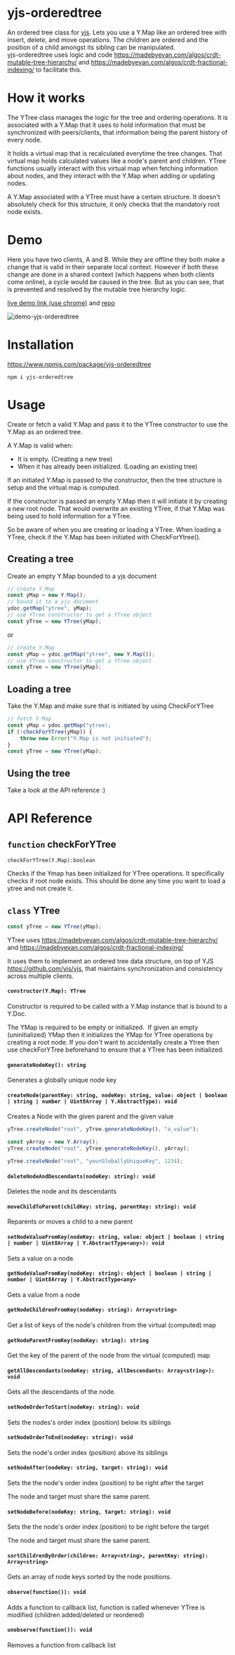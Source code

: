 # yjs-orderedtree

An ordered tree class for [yjs](https://github.com/yjs/yjs). Lets you use a Y.Map like an ordered tree with insert, delete, and move operations. The children are ordered and the position of a child amongst its sibling can be manipulated.  
yjs-orderedtree uses logic and code https://madebyevan.com/algos/crdt-mutable-tree-hierarchy/ and https://madebyevan.com/algos/crdt-fractional-indexing/ to facilitate this.

# How it works

The YTree class manages the logic for the tree and ordering operations. It is associated with a Y.Map that it uses to hold information that must be synchronized with peers/clients, that information being the parent history of every node.

It holds a virtual map that is recalculated everytime the tree changes. That virtual map holds calculated values like a node's parent and children. YTree functions usually interact with this virtual map when fetching information about nodes, and they interact with the Y.Map when adding or updating nodes. 

A Y.Map associated with a YTree must have a certain structure. It doesn't absolutely check for this structure, it only checks that the mandatory root node exists. 

# Demo
Here you have two clients, A and B. While they are offline they both make a change that is valid in their separate local context. However if both these change are done in a shared context (which happens when both clients come online), a cycle would be caused in the tree. But as you can see, that is prevented and resolved by the mutable tree hierarchy logic.

[live demo link (use chrome)](https://yjs-orderedtree-react-example.vercel.app/) and [repo](https://github.com/Yeshan-K/yjs-orderedtree-react-example)

![demo-yjs-orderedtree](https://github.com/user-attachments/assets/fea1f247-ac2e-4aa6-84e6-77e184b7c177)

# Installation
https://www.npmjs.com/package/yjs-orderedtree
```
npm i yjs-orderedtree
```

# Usage

Create or fetch a valid Y.Map and pass it to the YTree constructor to use the Y.Map as an ordered tree.

A Y.Map is valid when:

*   It is empty. (Creating a new tree)
*   When it has already been initialized. (Loading an existing tree)

If an initiated Y.Map is passed to the constructor, then the tree structure is setup and the virtual map is computed.

If the constructor is passed an empty Y.Map then it will initiate it by creating a new root node. That would overwrite an existing YTree, if that Y.Map was being used to hold information for a YTree. 

So be aware of when you are creating or loading a YTree. When loading a YTree, check if the Y.Map has been initiated with CheckForYtree().

## Creating a tree

Create an empty Y.Map bounded to a yjs document

```javascript
// create Y.Map
const yMap = new Y.Map();
// bound it to a yjs document
ydoc.getMap("ytree", yMap);
// use YTree constructor to get a YTree object
const yTree = new YTree(yMap);
```

or

```javascript
// create Y.Map
const yMap = ydoc.getMap("ytree", new Y.Map());
// use YTree constructor to get a YTree object
const yTree = new YTree(yMap);
```

## Loading a tree

Take the Y.Map and make sure that is initiated by using CheckForYTree

```javascript
// fetch Y.Map
const yMap = ydoc.getMap("ytree);
if (!checkForYTree(yMap)) {
    throw new Error("Y.Map is not initiated");
}
const yTree = new YTree(yMap);
```

## Using the tree

Take a look at the API reference :)

# API Reference

## `function` checkForYTree

`checkForYTree(Y.Map):boolean`

Checks if the Ymap has been initialized for YTree operations. It specifically checks if root node exists. This should be done any time you want to load a ytree and not create it.

## `class` YTree

```javascript
const yTree = new YTree(yMap);
```

YTree uses https://madebyevan.com/algos/crdt-mutable-tree-hierarchy/ and https://madebyevan.com/algos/crdt-fractional-indexing/

It uses them to implement an ordered tree data structure, on top of YJS https://github.com/yjs/yjs, that maintains synchronization and consistency across multiple clients.

#### `constructor(Y.Map): YTree`

Constructor is required to be called with a Y.Map instance that is bound to a Y.Doc.

The YMap is required to be empty or initialized.  If given an empty (uninitialized) YMap then it initializes the YMap for YTree operations by creating a root node. If you don't want to accidentally create a Ytree then use checkForYTree beforehand to ensure that a YTree has been initialized.

#### `generateNodeKey(): string`

Generates a globally unique node key

#### `createNode(parentKey: string, nodeKey: string, value: object | boolean | string | number | Uint8Array | Y.AbstractType): void`

Creates a Node with the given parent and the given value

```javascript
yTree.createNode("root", yTree.generateNodeKey(), "a_value");

const yArray = new Y.Array();
yTree.createNode("root", yTree.generateNodeKey(), yArray);

yTree.createNode("root", "yourGloballyUniqueKey", 1234);
```

#### `deleteNodeAndDescendants(nodeKey: string): void`

Deletes the node and its descendants

#### `moveChildToParent(childKey: string, parentKey: string): void`

Reparents or moves a child to a new parent 

#### `setNodeValueFromKey(nodeKey: string, value: object | boolean | string | number | Uint8Array | Y.AbstractType<any>): void`

Sets a value on a node

#### `getNodeValueFromKey(nodeKey: string): object | boolean | string | number | Uint8Array | Y.AbstractType<any>`

Gets a value from a node

#### `getNodeChildrenFromKey(nodeKey: string): Array<string>`

Get a list of keys of the node's children from the virtual (computed) map

#### `getNodeParentFromKey(nodeKey: string): string`

Get the key of the parent of the node from the virtual (computed) map

#### `getAllDescendants(nodeKey: string, allDescendants: Array<string>): void`

Gets all the descendants of the node.

#### `setNodeOrderToStart(nodeKey: string): void`

Sets the nodes's order index (position) below its siblings

#### `setNodeOrderToEnd(nodeKey: string): void`

Sets the node's order index (position) above its siblings

#### `setNodeAfter(nodeKey: string, target: string): void`

Sets the the node's order index (position) to be right after the target

The node and target must share the same parent.

#### `setNodeBefore(nodeKey: string, target: string): void`

Sets the the node's order index (position) to be right before the target

The node and target must share the same parent.

#### `sortChildrenByOrder(children: Array<string>, parentKey: string): Array<string>`

Gets an array of node keys sorted by the node positions.

#### `observe(function()): void`

Adds a function to callback list, function is called whenever YTree is modified (children added/deleted or reordered)

#### `unobserve(function()): void`

Removes a function from callback list
 
